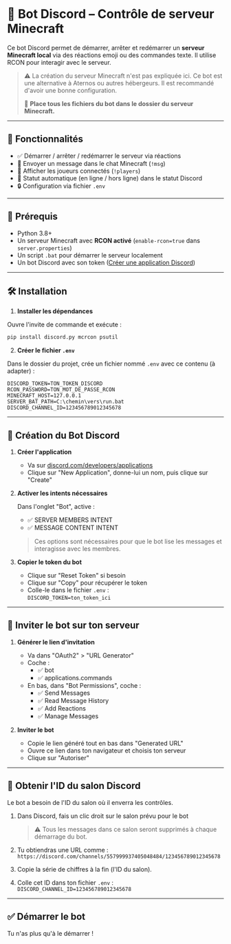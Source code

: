 # 🤖 Bot Discord – Contrôle de serveur Minecraft

Ce bot Discord permet de démarrer, arrêter et redémarrer un **serveur Minecraft local** via des réactions emoji ou des commandes texte. Il utilise RCON pour interagir avec le serveur.

> ⚠️ La création du serveur Minecraft n'est pas expliquée ici. Ce bot est une alternative à Aternos ou autres hébergeurs. Il est recommandé d'avoir une bonne configuration.
>  
> 📁 **Place tous les fichiers du bot dans le dossier du serveur Minecraft.**

---

## 🚀 Fonctionnalités

- ✅ Démarrer / arrêter / redémarrer le serveur via réactions
- 📢 Envoyer un message dans le chat Minecraft (`!msg`)
- 👥 Afficher les joueurs connectés (`!players`)
- 🔁 Statut automatique (en ligne / hors ligne) dans le statut Discord
- 🔒 Configuration via fichier `.env`

---

## 🧩 Prérequis

- Python 3.8+
- Un serveur Minecraft avec **RCON activé** (`enable-rcon=true` dans `server.properties`)
- Un script `.bat` pour démarrer le serveur localement
- Un bot Discord avec son token ([Créer une application Discord](https://discord.com/developers/applications))

---

## 🛠️ Installation

1. **Installer les dépendances**

Ouvre l'invite de commande et exécute :

```bash
pip install discord.py mcrcon psutil
```

2. **Créer le fichier `.env`**

Dans le dossier du projet, crée un fichier nommé `.env` avec ce contenu (à adapter) :

```
DISCORD_TOKEN=TON_TOKEN_DISCORD
RCON_PASSWORD=TON_MOT_DE_PASSE_RCON
MINECRAFT_HOST=127.0.0.1
SERVER_BAT_PATH=C:\chemin\vers\run.bat
DISCORD_CHANNEL_ID=123456789012345678
```

---

## 🤖 Création du Bot Discord

1. **Créer l'application**

   - Va sur [discord.com/developers/applications](https://discord.com/developers/applications)
   - Clique sur "New Application", donne-lui un nom, puis clique sur "Create"

2. **Activer les intents nécessaires**

   Dans l'onglet "Bot", active :
   - ✅ SERVER MEMBERS INTENT
   - ✅ MESSAGE CONTENT INTENT

   > Ces options sont nécessaires pour que le bot lise les messages et interagisse avec les membres.

3. **Copier le token du bot**

   - Clique sur "Reset Token" si besoin
   - Clique sur "Copy" pour récupérer le token
   - Colle-le dans le fichier `.env` :  
     `DISCORD_TOKEN=ton_token_ici`

---

## 📩 Inviter le bot sur ton serveur

1. **Générer le lien d'invitation**

   - Va dans "OAuth2" > "URL Generator"
   - Coche :
     - ✅ bot
     - ✅ applications.commands
   - En bas, dans "Bot Permissions", coche :
     - ✅ Send Messages
     - ✅ Read Message History
     - ✅ Add Reactions
     - ✅ Manage Messages

2. **Inviter le bot**

   - Copie le lien généré tout en bas dans "Generated URL"
   - Ouvre ce lien dans ton navigateur et choisis ton serveur
   - Clique sur "Autoriser"

---

## 🔎 Obtenir l'ID du salon Discord

Le bot a besoin de l'ID du salon où il enverra les contrôles.

1. Dans Discord, fais un clic droit sur le salon prévu pour le bot  
   > ⚠️ Tous les messages dans ce salon seront supprimés à chaque démarrage du bot.

2. Tu obtiendras une URL comme :  
   `https://discord.com/channels/557999937405048484/123456789012345678`

3. Copie la série de chiffres à la fin (l'ID du salon).

4. Colle cet ID dans ton fichier `.env` :  
   `DISCORD_CHANNEL_ID=123456789012345678`

---

## ✅ Démarrer le bot

Tu n'as plus qu'à le démarrer !
